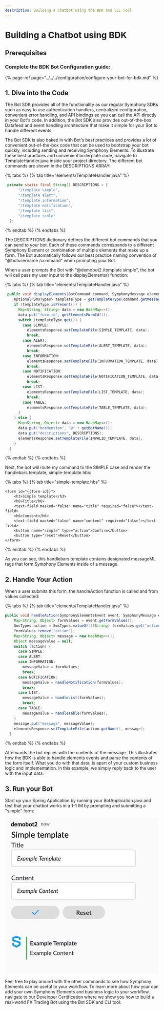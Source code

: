 ```yaml
---
description: Building a Chatbot using the BDK and CLI Tool
---
```


# Building a Chatbot using BDK

## Prerequisites

### Complete the BDK Bot Configuration guide:

{% page-ref page="../../../configuration/configure-your-bot-for-bdk.md" %}

## 1. Dive into the Code

The Bot SDK provides all of the functionality as our regular Symphony SDKs such as easy to use authentication handlers, centralized configuration, convenient error handling, and API bindings so you can call the API directly in your Bot's code. In addition, the Bot SDK also provides out-of-the-box Datafeed and event handling architecture that make it simple for your Bot to handle different events. 

The Bot SDK is also baked in with Bot's best practices and provides a lot of convenient out-of-the-box code that can be used to bootstrap your bot quickly, including sending and receiving Symphony Elements.  To illustrate these best practices and convenient boilerplate code, navigate to TemplateHandler.java inside your project directory.  The different bot commands are shown in the DESCRIPTIONS ARRAY:

{% tabs %}
{% tab title="elements/TemplateHandler.java" %}
```java
 private static final String[] DESCRIPTIONS = {
      "/template simple",
      "/template alert",
      "/template information",
      "/template notification",
      "/template list",
      "/template table"
  };
```
{% endtab %}
{% endtabs %}

The DESCRIPTIONS dictionary defines the different bot commands that you can send to your bot.  Each of these commands corresponds to a different Symphony Element or combination of multiple elements that make up a form.  The Bot automatically follows our best practice naming convention of "@botusername /command" when prompting your Bot.  

When a user prompts the Bot with "@demobot2 /template simple", the bot will call pass my user input to the displayElements\(\) function:

{% tabs %}
{% tab title="elements/TemplateHandler.java" %}
```java
 public void displayElements(BotCommand command, SymphonyMessage elementsResponse) {
    Optional<SmsTypes> templateType = getTemplateType(command.getMessageEvent().getMessage());
    if (templateType.isPresent()) {
      Map<String, String> data = new HashMap<>();
      data.put("form-id", getElementsFormId());
      switch (templateType.get()) {
        case SIMPLE:
          elementsResponse.setTemplateFile(SIMPLE_TEMPLATE, data);
          break;
        case ALERT:
          elementsResponse.setTemplateFile(ALERT_TEMPLATE, data);
          break;
        case INFORMATION:
          elementsResponse.setTemplateFile(INFORMATION_TEMPLATE, data);
          break;
        case NOTIFICATION:
          elementsResponse.setTemplateFile(NOTIFICATION_TEMPLATE, data);
          break;
        case LIST:
          elementsResponse.setTemplateFile(LIST_TEMPLATE, data);
          break;
        case TABLE:
          elementsResponse.setTemplateFile(TABLE_TEMPLATE, data);
      }
    } else {
      Map<String, Object> data = new HashMap<>();
      data.put("botMention", "@" + getBotName());
      data.put("descriptions", DESCRIPTIONS);
      elementsResponse.setTemplateFile(INVALID_TEMPLATE, data);
    }
  }
```
{% endtab %}
{% endtabs %}

Next, the bot will route my command to the SIMPLE case and render the handlebars template, simple-template.hbs:

{% tabs %}
{% tab title="simple-template.hbs" %}
```markup
<form id="{{form-id}}">
    <h3>Simple template</h3>
    <h6>Title</h6>
    <text-field masked="false" name="title" required="false"></text-field>
    <h6>Content</h6>
    <text-field masked="false" name="content" required="false"></text-field>
    <button name="simple" type="action">Confirm</button>
    <button type="reset">Reset</button>
</form>
```
{% endtab %}
{% endtabs %}

As you can see, this handlebars template contains designated messageML tags that form Symphony Elements inside of a message.  

## 2.  Handle Your Action

When a user submits this form, the handleAction function is called and from values collected:

{% tabs %}
{% tab title="elements/TemplateHandler.java" %}
```java
public void handleAction(SymphonyElementsEvent event, SymphonyMessage elementsResponse) {
    Map<String, Object> formValues = event.getFormValues();
    SmsTypes action = SmsTypes.valueOf(((String) formValues.get("action")).toUpperCase());
    formValues.remove("action");
    Map<String, Object> message = new HashMap<>();
    Object messageValue = null;
    switch (action) {
      case SIMPLE:
      case ALERT:
      case INFORMATION:
        messageValue = formValues;
        break;
      case NOTIFICATION:
        messageValue = handleNotification(formValues);
        break;
      case LIST:
        messageValue = handleList(formValues);
        break;
      case TABLE:
        messageValue = handleTable(formValues);
    }
    message.put("message", messageValue);
    elementsResponse.setTemplateFile(action.getName(), message);
  }
```
{% endtab %}
{% endtabs %}

Afterwards the bot replies with the contents of the message.  This illustrates how the BDK is able to handle elements events and parse the contents of the form itself.  What you do with that data, is apart of your custom business logic and implementation.  In this example, we simply reply back to the user with the input data. 

## 3.  Run your Bot

Start up your Spring Application by running your BotApplication.java and test that your chatbot works in a 1-1 IM by prompting and submitting a "simple" form:

![](../../../../.gitbook/assets/screen-shot-2020-07-16-at-12.26.43-pm.png)

Feel free to play around with the other commands to see how Symphony Elements can be useful to your workflow.  To learn more about how your can add your own Symphony Elements and business logic to your workflow, navigate to our Developer Certification where we show you how to build a real-world FX Trading Bot using the Bot SDK and CLI tool:

